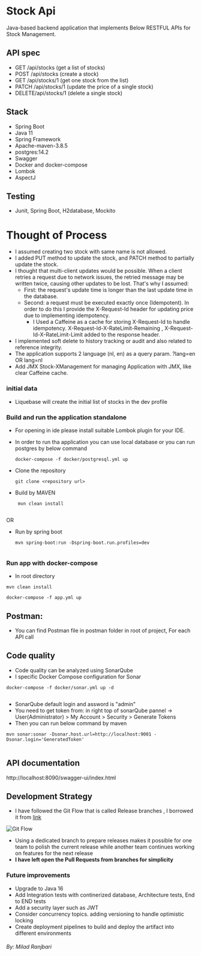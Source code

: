 # Stock Api
   Java-based backend application that implements Below RESTFUL APIs for Stock Management.

## API spec
   - GET /api/stocks (get a list of stocks)
   - POST /api/stocks (create a stock)
   - GET /api/stocks/1 (get one stock from the list)
   - PATCH /api/stocks/1 (update the price of a single stock)
   - DELETE/api/stocks/1 (delete a single stock)

## Stack 
   * Spring Boot
   * Java 11
   * Spring Framework
   * Apache-maven-3.8.5
   * postgres:14.2
   * Swagger
   * Docker and docker-compose
   * Lombok
   * AspectJ

## Testing
   * Junit, Spring Boot, H2database, Mockito
  
# Thought of Process


   - I assumed creating two stock with same name is not allowed.
   - I added PUT method to update the stock, and PATCH method to partially update the stock.
   - I thought that multi-client updates would be possible. When a client retries a request due to network issues, the retried message may be written twice, causing other updates to be lost. That's why I assumed:
      - First: the request's update time is longer than the last update time in the database.
      - Second: a request must be executed exactly once (Idempotent). In order to do this I provide the X-Request-Id header for updating price due to implementing idempotency.
        - I Used a Caffeine as a cache for storing X-Request-Id to handle idempotency. X-Request-Id-X-RateLimit-Remaining , X-Request-Id-X-RateLimit-Limit added to the response header.
   - I implemented soft delete to history tracking or audit and also related to reference integrity.
   - The application supports 2 language (nl, en) as a query param. ?lang=en OR lang=nl
   - Add JMX Stock-XManagement for managing Application with JMX, like clear Caffeine cache.

### initial data

   - Liquebase will create the initial list of stocks in the dev profile
   
### Build and run the application standalone

   - For opening in ide please install suitable Lombok plugin for your IDE.

   - In order to run tha application you can use local database or you can run postgres by below command
    
       ```
       docker-compose -f docker/postgresql.yml up
       
       ```
    
   - Clone the repository

        ```
        git clone <repository url>
        
        ```
        
   - Build by MAVEN
    
        ```
         mvn clean install
         
        ```
   OR
   - Run by spring boot
     
        ```
        mvn spring-boot:run -Dspring-boot.run.profiles=dev
           
        ```   

### Run app with docker-compose

   - In root directory
   
   ```
   mvn clean install

   docker-compose -f app.yml up
   ```

## Postman:

   - You can find Postman file in postman folder in root of project, For each API call
   
## Code quality

   - Code quality can be analyzed using SonarQube
   - I specific Docker Compose configuration for Sonar
    
   ```
   docker-compose -f docker/sonar.yml up -d
    
   ```
   - SonarQube default login and assword is "admin"
   - You need to get token from: in right top of sonarQube pannel -> User(Administrator) > My Account > Security > Generate Tokens
   - Then you can run below command by maven
    
   ```
   mvn sonar:sonar -Dsonar.host.url=http://localhost:9001 -Dsonar.login='GeneratedToken'
    
   ```
  
## API documentation

   http://localhost:8090/swagger-ui/index.html

## Development Strategy

   - I have followed the Git Flow that is called Release branches , I borrowed it from [link](https://www.atlassian.com/git/tutorials/comparing-workflows/gitflow-workflow#Release%20branches)

   ![Git Flow](https://wac-cdn.atlassian.com/dam/jcr:8f00f1a4-ef2d-498a-a2c6-8020bb97902f/03%20Release%20branches.svg)

   - Using a dedicated branch to prepare releases makes it possible for one team to polish the current release while another team continues working on features for the next release
   - **I have left open the Pull Requests from branches for simplicity**
### Future improvements
   * Upgrade to Java 16
   * Add Integration tests with continerized database, Architecture tests, End to END tests
   * Add a security layer such as JWT
   * Consider concurrency topics. adding versioning to handle optimistic locking
   * Create deployment pipelines to build and deploy the artifact into different environments

###### By: Milad Ranjbari

